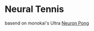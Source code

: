 Neural Tennis
=============

basend on monokai's Ultra [Neuron Pong](http://www.monokai.nl/lab/ultraNeuronPong/)